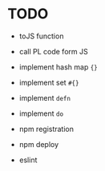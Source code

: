 # TODO

- toJS function
- call PL code form JS   
- implement hash map `{}`
- implement set `#{}`
- implement `defn`
- implement `do`

- npm registration
- npm deploy

- eslint
